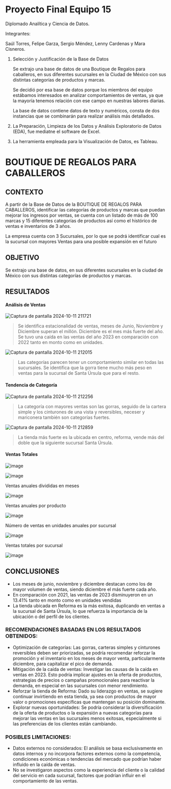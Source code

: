 # Proyecto Final Equipo 15
Diplomado Analítica y Ciencia de Datos.

Integrantes: 

Saúl Torres, Felipe Garza, Sergio Méndez, Lenny Cardenas y Mara Cisneros.

              
1. Selección y Justificación de la Base de Datos

   Se extrajo una base de datos de una Boutique de Regalos para caballeros, en sus diferentes sucursales en la Ciudad de México con sus distintas categorías de productos y marcas.

   Se decidió por esa base de datos porque los miembros del equipo estábamos interesados en analizar comportamientos de ventas, ya que la mayoría tenemos relación con ese campo en 
   nuestras labores diarias.

   La base de datos contiene datos de texto y numéricos, consta de dos instancias que se combinarán para realizar análisis más detallados.

2. La Preparación, Limpieza de los Datos y Análisis Exploratorio de Datos (EDA), fue mediatne el software de Excel.
3. La herramienta empleada para la Visualización de Datos, es Tableau.
 
# BOUTIQUE DE REGALOS PARA CABALLEROS

## CONTEXTO

A partir de la Base de Datos de la BOUTIQUE DE REGALOS PARA CABALLEROS, identificar las categorías de productos y marcas que puedan mejorar los ingresos por ventas, se cuenta con un
listado de más de 100 marcas y 15 diferentes categorías de productos así como el histórico de ventas e inventarios de 3 años.

La empresa cuenta con 3 Sucursales, por lo que se podrá identificar cual es la sucursal con mayores Ventas para una posible expansión en el futuro

## OBJETIVO

Se extrajo una base de datos, en sus diferentes sucursales en la ciudad de México con sus distintas categorías de productos y marcas.

## RESULTADOS

   
#### Análisis de Ventas
 
 
     
![Captura de pantalla 2024-10-11 211721](https://github.com/user-attachments/assets/758d3993-8298-43a4-a5c9-23cedc52e610)
 
> Se identifica estacionalidad de ventas, meses de Junio, Noviembre y Diciembre superan el millón. Diciembre es el mes más fuerte del año.
> Se tuvo una caída en las ventas del año 2023 en comparación con 2022 tanto en monto como en unidades.
  
    
![Captura de pantalla 2024-10-11 212015](https://github.com/user-attachments/assets/0e977205-9627-47b8-97e6-77e951ef5b72)
  
> Las categorías parecen tener un comportamiento similar en todas las sucursales. 
> Se identifica que la gorra tiene mucho más peso en ventas para la sucursal de Santa Úrsula que para el resto.
     
    
    
#### Tendencia de Categoría
   
    
![Captura de pantalla 2024-10-11 212256](https://github.com/user-attachments/assets/d3a5e569-a5f2-4ab0-b6df-800908cab073)
   
> La categoría con mayores ventas son las gorras, seguido de la cartera simple y los cinturones de una vista y reversibles, neceser y mariconera también son categorías fuertes.
    

![Captura de pantalla 2024-10-11 212859](https://github.com/user-attachments/assets/e6a4e191-c3b6-4fbd-b85d-a40873f51e45)
 
> La tienda más fuerte es la ubicada en centro, reforma, vende más del doble que la siguiente sucursal Santa Úrsula.
  
   
    
#### Ventas Totales
      
     
![image](https://github.com/user-attachments/assets/2d1080fd-6149-4e28-a05d-fab65a7cf496)
   
    
![image](https://github.com/user-attachments/assets/738e5aa9-8fd3-4be4-90bb-0ce8c5b1a260)
   
    
   
Ventas anuales divididas en meses

![image](https://github.com/user-attachments/assets/3cbe719e-3a86-48cc-96e8-21fcbf7dd30b)
   
   
Ventas anuales por producto
    
![image](https://github.com/user-attachments/assets/2ef5e2e5-f9be-40b0-9cab-a26b06692705)
   
Número de ventas en unidades anuales por sucursal
   
![image](https://github.com/user-attachments/assets/719dac26-d40c-4a86-8724-cca43f370e2a)
   
    
Ventas totales por sucursal
    
![image](https://github.com/user-attachments/assets/63b0c4b3-d3a5-4aa5-b67a-e19d1776772d)
   
    
## CONCLUSIONES
    
- Los meses de junio, noviembre y diciembre destacan como los de mayor volumen de ventas, siendo diciembre el más fuerte cada año.
- En comparación con 2021, las ventas de 2023 disminuyeron en un 13.41% tanto en monto como en unidades vendidas 
- La tienda ubicada en Reforma es la más exitosa, duplicando en ventas a la sucursal de Santa Úrsula, lo que refuerza la importancia de la ubicación o del perfil de los clientes.
   
### RECOMENDACIONES BASADAS EN LOS RESULTADOS OBTENIDOS:
   
- Optimización de categorías: Las gorras, carteras simples y cinturones reversibles deben ser priorizadas, se podría recomendar reforzar la promoción y el inventario en los meses de 
  mayor venta, particularmente diciembre, para capitalizar el pico de demanda.
- Mitigación de la caída de ventas: Investigar las causas de la caída en ventas en 2023. Esto podría implicar ajustes en la oferta de productos, estrategias de precios o campañas 
  promocionales para reactivar la demanda, en especial en las sucursales con menor rendimiento.
- Reforzar la tienda de Reforma: Dado su liderazgo en ventas, se sugiere continuar invirtiendo en esta tienda, ya sea con productos de mayor valor o promociones específicas que 
  mantengan su posición dominante.
- Explorar nuevas oportunidades: Se podría considerar la diversificación de la oferta de productos o la expansión a nuevas categorías para mejorar las ventas en las sucursales menos 
  exitosas, especialmente si las preferencias de los clientes están cambiando.
   
### POSIBLES LIMITACIONES:
   
- Datos externos no considerados: El análisis se basa exclusivamente en datos internos y no incorpora factores externos como la competencia, condiciones económicas o tendencias del 
  mercado que podrían haber influido en la caída de ventas.
- No se investigaron aspectos como la experiencia del cliente o la calidad del servicio en cada sucursal, factores que podrían influir en el comportamiento de las ventas.





  



